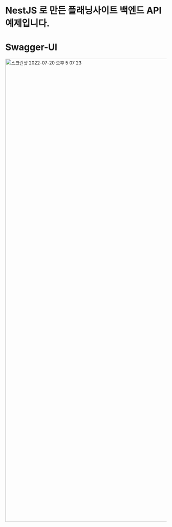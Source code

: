 # NestJS 로 만든 플래닝사이트 백엔드 API 예제입니다.

# Swagger-UI

<img width="1440" alt="스크린샷 2022-07-20 오후 5 07 23" src="https://user-images.githubusercontent.com/57740008/179930777-f9ebc702-bfe7-4117-b7d1-a2aa9af34f7e.png">
